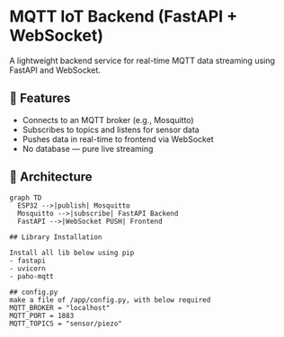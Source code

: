 # MQTT IoT Backend (FastAPI + WebSocket)

A lightweight backend service for real-time MQTT data streaming using FastAPI and WebSocket.

## 🚀 Features

- Connects to an MQTT broker (e.g., Mosquitto)
- Subscribes to topics and listens for sensor data
- Pushes data in real-time to frontend via WebSocket
- No database — pure live streaming

## 📡 Architecture

```mermaid
graph TD
  ESP32 -->|publish| Mosquitto
  Mosquitto -->|subscribe| FastAPI Backend
  FastAPI -->|WebSocket PUSH| Frontend

## Library Installation

Install all lib below using pip 
- fastapi
- uvicorn
- paho-mqtt

## config.py
make a file of /app/config.py, with below required
MQTT_BROKER = "localhost"
MQTT_PORT = 1883
MQTT_TOPICS = "sensor/piezo"
